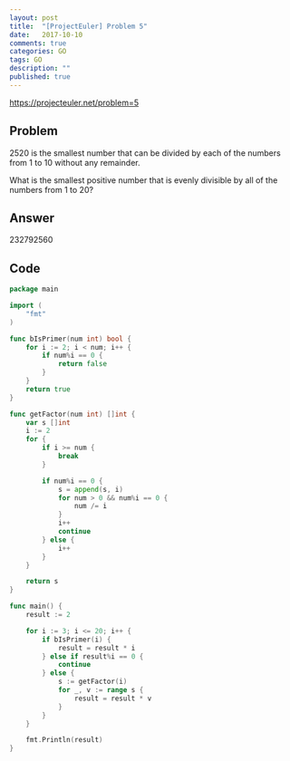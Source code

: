 ```yaml
---
layout: post
title:  "[ProjectEuler] Problem 5"
date:   2017-10-10
comments: true
categories: GO
tags: GO 
description: ""
published: true
---
```


https://projecteuler.net/problem=5

## Problem

2520 is the smallest number that can be divided by each of the numbers from 1 to 10 without any remainder.

What is the smallest positive number that is evenly divisible by all of the numbers from 1 to 20?


## Answer

232792560

## Code

```go
package main

import (
	"fmt"
)

func bIsPrimer(num int) bool {
	for i := 2; i < num; i++ {
		if num%i == 0 {
			return false
		}
	}
	return true
}

func getFactor(num int) []int {
	var s []int
	i := 2
	for {
		if i >= num {
			break
		}

		if num%i == 0 {
			s = append(s, i)
			for num > 0 && num%i == 0 {
				num /= i
			}
			i++
			continue
		} else {
			i++
		}
	}

	return s
}

func main() {
	result := 2

	for i := 3; i <= 20; i++ {
		if bIsPrimer(i) {
			result = result * i
		} else if result%i == 0 {
			continue
		} else {
			s := getFactor(i)
			for _, v := range s {
				result = result * v
			}
		}
	}

	fmt.Println(result)
}
```
